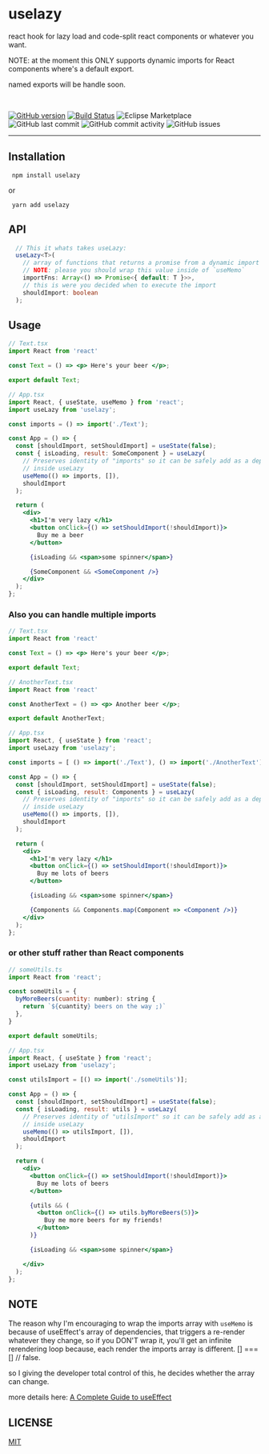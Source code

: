 # uselazy

react hook for lazy load and code-split react components or whatever you want.

NOTE: at the moment this ONLY supports dynamic imports for React components where's a default export.

named exports will be handle soon.

<br />

[![GitHub version](https://badge.fury.io/gh/aneurysmjs%2Fuselazy.svg)](https://badge.fury.io/gh/aneurysmjs%2Fuselazy) [![Build Status](https://travis-ci.org/aneurysmjs/uselazy.png?branch=master)](https://travis-ci.org/aneurysmjs/uselazy) ![Eclipse Marketplace](https://img.shields.io/eclipse-marketplace/last-update/uselazy.svg) ![GitHub last commit](https://img.shields.io/github/last-commit/aneurysmjs/uselazy.svg) ![GitHub commit activity](https://img.shields.io/github/commit-activity/m/aneurysmjs/uselazy.svg) ![GitHub issues](https://img.shields.io/github/issues/aneurysmjs/uselazy.svg)

<hr />

## Installation

```
 npm install uselazy
```

or 

```
 yarn add uselazy
```

## API


```typescript
  // This it whats takes useLazy:
  useLazy<T>(
    // array of functions that returns a promise from a dynamic import
    // NOTE: please you should wrap this value inside of `useMemo`
    importFns: Array<() => Promise<{ default: T }>>,
    // this is were you decided when to execute the import
    shouldImport: boolean
  );
```
## Usage

``` jsx
// Text.tsx
import React from 'react'

const Text = () => <p> Here's your beer </p>;

export default Text;

// App.tsx
import React, { useState, useMemo } from 'react';
import useLazy from 'uselazy';

const imports = () => import('./Text');

const App = () => {
  const [shouldImport, setShouldImport] = useState(false);
  const { isLoading, result: SomeComponent } = useLazy(
    // Preserves identity of "imports" so it can be safely add as a dependency of useEffect
    // inside useLazy
    useMemo(() => imports, []),
    shouldImport
  );

  return (
    <div>
      <h1>I'm very lazy </h1>
      <button onClick={() => setShouldImport(!shouldImport)}>
        Buy me a beer 
      </button>

      {isLoading && <span>some spinner</span>}

      {SomeComponent && <SomeComponent />}
    </div>
  );
};
```

### Also you can handle multiple imports

``` jsx
// Text.tsx
import React from 'react'

const Text = () => <p> Here's your beer </p>;

export default Text;

// AnotherText.tsx
import React from 'react'

const AnotherText = () => <p> Another beer </p>;

export default AnotherText;

// App.tsx
import React, { useState } from 'react';
import useLazy from 'uselazy';

const imports = [ () => import('./Text'), () => import('./AnotherText')];

const App = () => {
  const [shouldImport, setShouldImport] = useState(false);
  const { isLoading, result: Components } = useLazy(
    // Preserves identity of "imports" so it can be safely add as a dependency of useEffect
    // inside useLazy
    useMemo(() => imports, []),
    shouldImport
  );

  return (
    <div>
      <h1>I'm very lazy </h1>
      <button onClick={() => setShouldImport(!shouldImport)}>
        Buy me lots of beers
      </button>

      {isLoading && <span>some spinner</span>}

      {Components && Components.map(Component => <Component />)}
    </div>
  );
};
```
### or other stuff rather than React components

``` jsx
// someUtils.ts
import React from 'react';

const someUtils = {
  byMoreBeers(cuantity: number): string {
    return `${cuantity} beers on the way ;)`
  },
}

export default someUtils;

// App.tsx
import React, { useState } from 'react';
import useLazy from 'uselazy';

const utilsImport = [() => import('./someUtils')];

const App = () => {
  const [shouldImport, setShouldImport] = useState(false);
  const { isLoading, result: utils } = useLazy(
    // Preserves identity of "utilsImport" so it can be safely add as a dependency of useEffect
    // inside useLazy
    useMemo(() => utilsImport, []),
    shouldImport
  );

  return (
    <div>
      <button onClick={() => setShouldImport(!shouldImport)}>
        Buy me lots of beers
      </button>

      {utils && (
        <button onClick={() => utils.byMoreBeers(5)}>
          Buy me more beers for my friends!
        </button>
      )}

      {isLoading && <span>some spinner</span>}

    </div>
  );
};
```

## NOTE

The reason why I'm encouraging to wrap the imports array with `useMemo` is because of useEffect's array of dependencies,
that triggers a re-render whatever they change, so if you DON'T wrap it, you'll get an infinite rerendering loop because,
each render the imports array is different. [] === [] // false.

so I giving the developer total control of this, he decides whether the array can change.

more details here: [A Complete Guide to useEffect](https://overreacted.io/a-complete-guide-to-useeffect/)

## LICENSE

[MIT](LICENSE)

